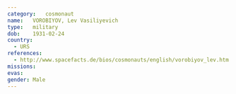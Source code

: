 ```yaml
---
category:	cosmonaut
name:	VOROBIYOV, Lev Vasiliyevich 
type:	military
dob:	1931-02-24
country:
  - URS
references:
  - http://www.spacefacts.de/bios/cosmonauts/english/vorobiyov_lev.htm
missions:
evas:
gender:	Male
---
```

